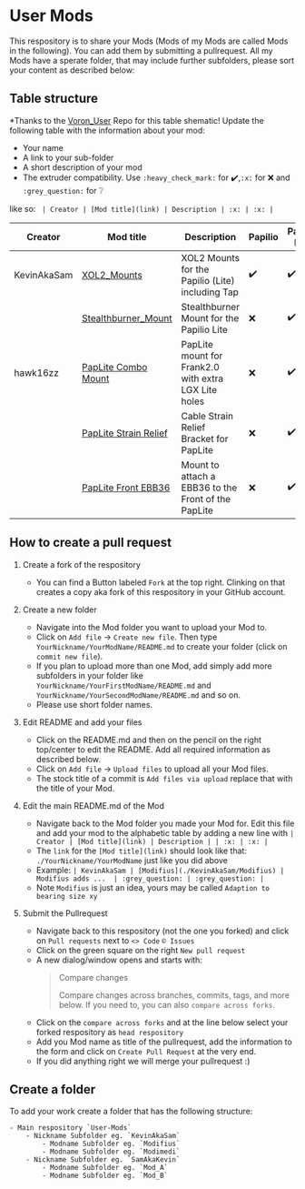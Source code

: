 # User Mods

This respository is to share your Mods (Mods of my Mods are called Mods in the following). You can add them by submitting a pullrequest.
All my Mods have a sperate folder, that may include further subfolders, please sort your content as described below:

## Table structure

*Thanks to the [Voron_User](https://github.com/VoronDesign/VoronUsers) Repo for this table shematic! 
Update the following table with the information about your mod:
- Your name
- A link to your sub-folder
- A short description of your mod
- The extruder compatibility. Use `:heavy_check_mark:` for :heavy_check_mark:,`:x:` for :x: and `:grey_question:` for :grey_question:

like so:
`
| Creator | [Mod title](link) | Description | :x: | :x: |`

| Creator | Mod title | Description | Papilio | Papilio Lite |
| --- | --- | --- | --- | --- | 
| KevinAkaSam |[XOL2_Mounts](./KevinAkaSam/XOL2_Mounts)| XOL2 Mounts for the Papilio (Lite) including Tap  | :heavy_check_mark: | :heavy_check_mark: |
|  |[Stealthburner_Mount](./KevinAkaSam/Stealthburner_Mount)| Stealthburner Mount for the Papilio Lite  | :x: | :heavy_check_mark: |
| hawk16zz | [PapLite Combo Mount](./hawk16zz/Combo_SM_LGX_lite_for_Frank2.0) | PapLite mount for Frank2.0 with extra LGX Lite holes | :x: | :heavy_check_mark: |
|  | [PapLite Strain Relief](./hawk16zz/Mountable_LGX_Lite_strain_relief) | Cable Strain Relief Bracket for PapLite | :x: | :heavy_check_mark: |
|  | [PapLite Front EBB36](./hawk16zz/Front_EBB36_PapLite) | Mount to attach a EBB36 to the Front of the PapLite | :x: | :heavy_check_mark: |

## How to create a pull request 

1. Create a fork of the respository
    - You can find a Button labeled `Fork` at the top right. Clinking on that creates a copy aka fork of this respository in your GitHub account.

2. Create a new folder
    - Navigate into the Mod folder you want to upload your Mod to.
    - Click on `Add file` -> `Create new file`. Then type `YourNickname/YourModName/README.md` to create your folder (click on `commit new file`).
    - If you plan to upload more than one Mod, add simply add more subfolders in your folder like `YourNickname/YourFirstModName/README.md` and `YourNickname/YourSecondModName/README.md` and so on. 
    - Please use short folder names.

3. Edit README and add your files
    - Click on the README.md and then on the pencil on the right top/center to edit the README. Add all required information as described below.
    - Click on `Add file` -> `Upload files` to upload all your Mod files.
    - The stock title of a commit is `Add files via upload` replace that with the title of your Mod.

4. Edit the main README.md of the Mod
    - Navigate back to the Mod folder you made your Mod for. Edit this file and add your mod to the alphabetic table by adding a new line with `| Creator | [Mod title](link) | Description | | :x: | :x: |`
    - The `link` for the `[Mod title](link)` should look like that: `./YourNickname/YourModName` just like you did above
    - Example: `| KevinAkaSam | [Modifius](./KevinAkaSam/Modifius) | Modifius adds ...  | :grey_question: | :grey_question: |`
    - Note `Modifius` is just an idea, yours may be called `Adaption to bearing size xy`

5. Submit the Pullrequest
    - Navigate back to this respository (not the one you forked) and click on `Pull requests` next to `<> Code` `© Issues`
    - Click on the green square on the right `New pull request`
    - A new dialog/window opens and starts with:
        >Compare changes
        >
        >Compare changes across branches, commits, tags, and more below. If you need to, you can also `compare across forks`.
    - Click on the `compare across forks` and at the line below select your forked respository as `head respository`
    - Add you Mod name as title of the pullrequest, add the information to the form and click on  `Create Pull Request` at the very end.
    - If you did anything right we will merge your pullrequest :)
 
## Create a folder

To add your work create a folder that has the following structure:

    - Main respository `User-Mods` 
        - Nickname Subfolder eg. `KevinAkaSam`
            - Modname Subfolder eg. `Modifius`
            - Modname Subfolder eg. `Modimedi`
        - Nickname Subfolder eg. `SamAkaKevin`
            - Modname Subfolder eg. `Mod_A`
            - Modname Subfolder eg. `Mod_B`
